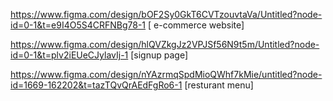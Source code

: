 https://www.figma.com/design/bOF2Sy0GkT6CVTzouvtaVa/Untitled?node-id=0-1&t=e9I4O5S4CRFNBg78-1      [ e-commerce website]

https://www.figma.com/design/hlQVZkgJz2VPJSf56N9t5m/Untitled?node-id=0-1&t=plv2iEUeCJylavIj-1       [signup page]

https://www.figma.com/design/nYAzrmqSpdMioQWhf7kMie/untitled?node-id=1669-162202&t=tazTQvQrAEdFgRo6-1         [resturant menu]
